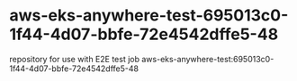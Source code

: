 # aws-eks-anywhere-test-695013c0-1f44-4d07-bbfe-72e4542dffe5-48
repository for use with E2E test job aws-eks-anywhere-test:695013c0-1f44-4d07-bbfe-72e4542dffe5-48
